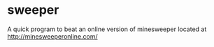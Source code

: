 # sweeper
A quick program to beat an online version of minesweeper located at http://minesweeperonline.com/
